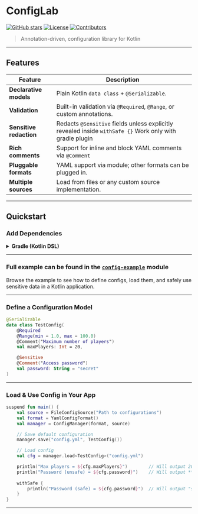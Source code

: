 # ConfigLab

[![GitHub stars](https://img.shields.io/github/stars/KachVev/Config-Lab)](https://github.com/KachVev/Config-Lab/stargazers)
[![License](https://img.shields.io/github/license/KachVev/Config-Lab)](https://github.com/KachVev/Config-Lab/blob/main/LICENSE)
[![Contributors](https://img.shields.io/github/contributors/KachVev/Config-Lab)](https://github.com/KachVev/Config-Lab/graphs/contributors)

> Annotation-driven, configuration library for Kotlin

---

## Features

| Feature                 | Description                                                                                              |
|-------------------------|----------------------------------------------------------------------------------------------------------|
| **Declarative models**  | Plain Kotlin `data class` + `@Serializable`.                                                             |
| **Validation**          | Built-in validation via `@Required`, `@Range`, or custom annotations.                                    |
| **Sensitive redaction** | Redacts `@Sensitive` fields unless explicitly revealed inside `withSafe {}` Work only with gradle plugin |
| **Rich comments**       | Support for inline and block YAML comments via `@Comment`                                                |
| **Pluggable formats**   | YAML support via module; other formats can be plugged in.                                                |
| **Multiple sources**    | Load from files or any custom source implementation.                                                     |

---

## Quickstart

### Add Dependencies

<details>
<summary><strong>Gradle (Kotlin DSL)</strong></summary>

```kotlin
plugins {
    // Enable @Sensitive support
    id("dev.kache.config.sensitive") version "1.0" 
}

dependencies {
    // Core runtime
    implementation("dev.kache.config:core:1.0")

    // Annotations
    implementation("dev.kache.config:annotations:1.0")

    // YAML formatter
    implementation("dev.kache.config.format:yml:1.0")

}
```

</details>

---

### Full example can be found in the [`config-example`](https://github.com/KachVev/Config-Lab/tree/main/config-example) module

Browse the example to see how to define configs, load them, and safely use sensitive data in a Kotlin application.

---

### Define a Configuration Model

```kotlin
@Serializable
data class TestConfig(
    @Required
    @Range(min = 1.0, max = 100.0)
    @Comment("Maximum number of players")
    val maxPlayers: Int = 20,

    @Sensitive
    @Comment("Access password")
    val password: String = "secret"
)
```

---

### Load & Use Config in Your App

```kotlin
suspend fun main() {
    val source = FileConfigSource("Path to configurations")
    val format = YamlConfigFormat()
    val manager = ConfigManager(format, source)

    // Save default configuration
    manager.save("config.yml", TestConfig())

    // Load config
    val cfg = manager.load<TestConfig>("config.yml")

    println("Max players = ${cfg.maxPlayers}")        // Will output 20
    println("Password (unsafe) = ${cfg.password}")    // Will output ***
    
    withSafe {
        println("Password (safe) = ${cfg.password}")  // Will output "secret"
    }
}
```
---
